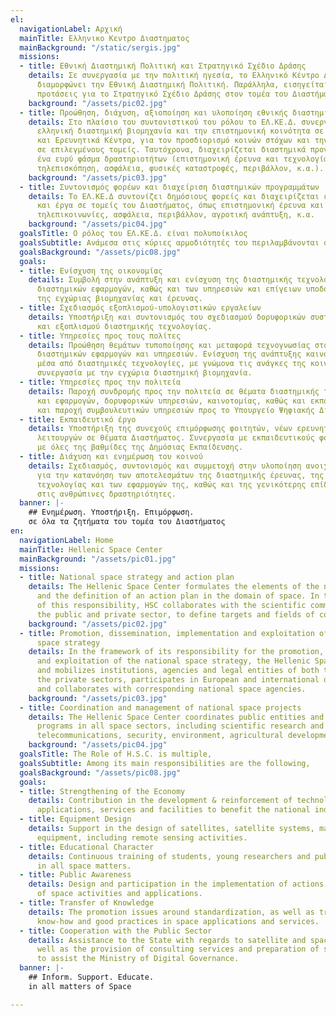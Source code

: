 ```yaml
---
el:
  navigationLabel: Αρχική
  mainTitle: Ελληνικο Κεντρο Διαστηματος
  mainBackground: "/static/sergis.jpg"
  missions:
  - title: Εθνική Διαστημική Πολιτική και Στρατηγικό Σχέδιο Δράσης
    details: Σε συνεργασία με την πολιτική ηγεσία, το Ελληνικό Κέντρο Διαστήματος
      διαμορφώνει την Εθνική Διαστημική Πολιτική. Παράλληλα, εισηγείται και υλοποιεί
      προτάσεις για το Στρατηγικό Σχέδιο Δράσης στον τομέα του Διαστήματος.
    background: "/assets/pic02.jpg"
  - title: Προώθηση, διάχυση, αξιοποίηση και υλοποίηση εθνικής διαστημικής πολιτικής
    details: Στο πλαίσιο του συντονιστικού του ρόλου το ΕΛ.ΚΕ.Δ. συνεργάζεται με την
      ελληνική διαστημική βιομηχανία και την επιστημονική κοινότητα σε Πανεπιστήμια
      και Ερευνητικά Κέντρα, για τον προσδιορισμό κοινών στόχων και την επίτευξη συνέργειας
      σε επιλεγμένους τομείς. Ταυτόχρονα, διαχειρίζεται διαστημικά προγράμματα σε
      ένα ευρύ φάσμα δραστηριοτήτων (επιστημονική έρευνα και τεχνολογία, τηλεπικοινωνίες,
      τηλεπισκόπηση, ασφάλεια, φυσικές καταστροφές, περιβάλλον, κ.α.).
    background: "/assets/pic03.jpg"
  - title: Συντονισμός φορέων και διαχείριση διαστημικών προγραμμάτων
    details: Το ΕΛ.ΚΕ.Δ συντονίζει δημόσιους φορείς και διαχειρίζεται εθνικά προγράμματα
      και έργα σε τομείς του Διαστήματος, όπως επιστημονική έρευνα και τεχνολογία,
      τηλεπικοινωνίες, ασφάλεια, περιβάλλον, αγροτική ανάπτυξη, κ.α.
    background: "/assets/pic04.jpg"
  goalsTitle: Ο ρόλος του ΕΛ.ΚΕ.Δ. είναι πολυποίκιλος
  goalsSubtitle: Ανάμεσα στις κύριες αρμοδιότητές του περιλαμβάνονται οι ακόλουθες
  goalsBackground: "/assets/pic08.jpg"
  goals:
  - title: Ενίσχυση της οικονομίας
    details: Συμβολή στην ανάπτυξη και ενίσχυση της διαστημικής τεχνολογίας και των
      διαστημικών εφαρμογών, καθώς και των υπηρεσιών και επίγειων υποδομών προς όφελος
      της εγχώριας βιομηχανίας και έρευνας.
  - title: Σχεδιασμός εξοπλισμού-υπολογιστικών εργαλείων
    details: Υποστήριξη και συντονισμός του σχεδιασμού δορυφορικών συστημάτων, υλικών
      και εξοπλισμού διαστημικής τεχνολογίας.
  - title: Υπηρεσίες προς τους πολίτες
    details: Προώθηση θεμάτων τυποποίησης και μεταφορά τεχνογνωσίας στον τομέα των
      διαστημικών εφαρμογών και υπηρεσιών. Ενίσχυση της ανάπτυξης καινοτόμων λύσεων
      μέσα από διαστημικές τεχνολογίες, με γνώμονα τις ανάγκες της κοινωνίας και σε
      συνεργασία με την εγχώρια διαστημική βιομηχανία.
  - title: Υπηρεσίες προς την πολιτεία
    details: Παροχή συνδρομής προς την πολιτεία σε θέματα διαστημικής τεχνολογίας
      και εφαρμογών, δορυφορικών υπηρεσιών, καινοτομίας, καθώς και εκπόνηση μελετών
      και παροχή συμβουλευτικών υπηρεσιών προς το Υπουργείο Ψηφιακής Διακυβέρνησης.
  - title: Εκπαιδευτικό έργο
    details: Υποστήριξη της συνεχούς επιμόρφωσης φοιτητών, νέων ερευνητών και δημόσιων
      λειτουργών σε θέματα Διαστήματος. Συνεργασία με εκπαιδευτικούς φορείς και διασύνδεση
      με όλες της βαθμίδες της Δημόσιας Εκπαίδευσης.
  - title: Διάχυση και ενημέρωση του κοινού
    details: Σχεδιασμός, συντονισμός και συμμετοχή στην υλοποίηση ανοιχτών δράσεων
      για την κατανόηση των αποτελεσμάτων της διαστημικής έρευνας, της διαστημικής
      τεχνολογίας και των εφαρμογών της, καθώς και της γενικότερης επίδρασης του Διαστήματος
      στις ανθρώπινες δραστηριότητες.
  banner: |-
    ## Ενημέρωση. Υποστήριξη. Επιμόρφωση.
    σε όλα τα ζητήματα του τομέα του Διαστήματος
en:
  navigationLabel: Home
  mainTitle: Hellenic Space Center
  mainBackground: "/assets/pic01.jpg"
  missions:
  - title: National space strategy and action plan
    details: The Hellenic Space Center formulates the elements of the national strategy
      and the definition of an action plan in the domain of space. In the framework
      of this responsibility, HSC collaborates with the scientific community, and
      the public and private sector, to define targets and fields of collaboration.
    background: "/assets/pic02.jpg"
  - title: Promotion, dissemination, implementation and exploitation of the national
      space strategy
    details: In the framework of its responsibility for the promotion, dissemination
      and exploitation of the national space strategy, the Hellenic Space Centre supports
      and mobilizes institutions, agencies and legal entities of both the public and
      the private sectors, participates in European and international organizations
      and collaborates with corresponding national space agencies.
    background: "/assets/pic03.jpg"
  - title: Coordination and management of national space projects
    details: The Hellenic Space Center coordinates public entities and manages national
      programs in all space sectors, including scientific research and technology,
      telecommunications, security, environment, agricultural development, etc.
    background: "/assets/pic04.jpg"
  goalsTitle: The Role of H.S.C. is multiple,
  goalsSubtitle: Among its main responsibilities are the following,
  goalsBackground: "/assets/pic08.jpg"
  goals:
  - title: Strengthening of the Economy
    details: Contribution in the development & reinforcement of technology and space
      applications, services and facilities to benefit the national industry and research.
  - title: Equipment Design
    details: Support in the design of satellites, satellite systems, materials and
      equipment, including remote sensing activities.
  - title: Educational Character
    details: Continuous training of students, young researchers and public officials
      in all space matters.
  - title: Public Awareness
    details: Design and participation in the implementation of actions for the comprehension
      of space activities and applications.
  - title: Transfer of Knowledge
    details: The promotion issues around standardization, as well as transferring
      know-how and good practices in space applications and services.
  - title: Cooperation with the Public Sector
    details: Assistance to the State with regards to satellite and space issues, as
      well as the provision of consulting services and preparation of studies in order
      to assist the Ministry of Digital Governance.
  banner: |-
    ## Inform. Support. Educate.
    in all matters of Space

---
```

